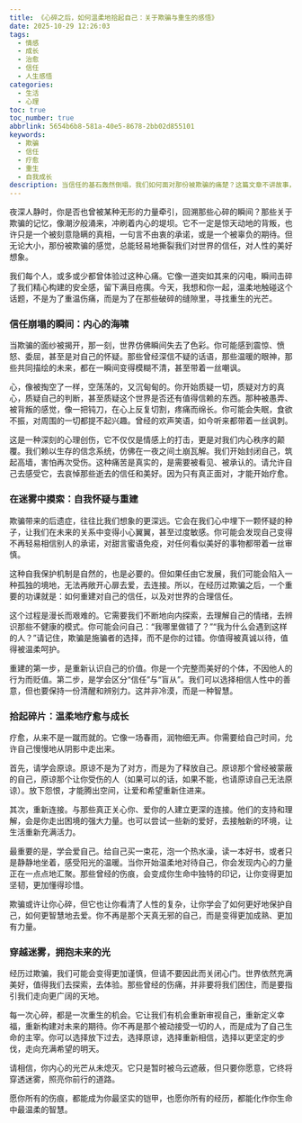 ```yaml
---
title: 《心碎之后，如何温柔地拾起自己：关于欺骗与重生的感悟》
date: 2025-10-29 12:26:03
tags:
  - 情感
  - 成长
  - 治愈
  - 信任
  - 人生感悟
categories:
  - 生活
  - 心理
toc: true
toc_number: true
abbrlink: 5654b6b8-581a-40e5-8678-2bb02d855101
keywords:
  - 欺骗
  - 信任
  - 疗愈
  - 重生
  - 自我成长
description: 当信任的基石轰然倒塌，我们如何面对那份被欺骗的痛楚？这篇文章不讲故事，只谈心声。它是一场关于自我疗愈、重建内心秩序的温柔对话，旨在陪伴你穿越谎言的迷雾，在破碎中寻回力量，最终以更坚韧、更温柔的姿态，拥抱未来的光芒。
---
```


夜深人静时，你是否也曾被某种无形的力量牵引，回溯那些心碎的瞬间？那些关于欺骗的记忆，像潮汐般涌来，冲刷着内心的堤坝。它不一定是惊天动地的背叛，也许只是一个被刻意隐瞒的真相，一句言不由衷的承诺，或是一个被辜负的期待。但无论大小，那份被欺骗的感觉，总能轻易地撕裂我们对世界的信任，对人性的美好想象。

我们每个人，或多或少都曾体验过这种心痛。它像一道突如其来的闪电，瞬间击碎了我们精心构建的安全感，留下满目疮痍。今天，我想和你一起，温柔地触碰这个话题，不是为了重温伤痛，而是为了在那些破碎的缝隙里，寻找重生的光芒。

### 信任崩塌的瞬间：内心的海啸

当欺骗的面纱被揭开，那一刻，世界仿佛瞬间失去了色彩。你可能感到震惊、愤怒、委屈，甚至是对自己的怀疑。那些曾经深信不疑的话语，那些温暖的眼神，那些共同描绘的未来，都在一瞬间变得模糊不清，甚至带着一丝嘲讽。

心，像被掏空了一样，空荡荡的，又沉甸甸的。你开始质疑一切，质疑对方的真心，质疑自己的判断，甚至质疑这个世界是否还有值得信赖的东西。那种被愚弄、被背叛的感觉，像一把钝刀，在心上反复切割，疼痛而绵长。你可能会失眠，食欲不振，对周围的一切都提不起兴趣。曾经的欢声笑语，如今听来都带着一丝讽刺。

这是一种深刻的心理创伤，它不仅仅是情感上的打击，更是对我们内心秩序的颠覆。我们赖以生存的信念系统，仿佛在一夜之间土崩瓦解。我们开始封闭自己，筑起高墙，害怕再次受伤。这种痛苦是真实的，是需要被看见、被承认的。请允许自己去感受它，去哀悼那些逝去的信任和美好。因为只有真正面对，才能开始疗愈。

### 在迷雾中摸索：自我怀疑与重建

欺骗带来的后遗症，往往比我们想象的更深远。它会在我们心中埋下一颗怀疑的种子，让我们在未来的关系中变得小心翼翼，甚至过度敏感。你可能会发现自己变得不再轻易相信别人的承诺，对甜言蜜语免疫，对任何看似美好的事物都带着一丝审慎。

这种自我保护机制是自然的，也是必要的。但如果任由它发展，我们可能会陷入一种孤独的境地，无法再敞开心扉去爱，去连接。所以，在经历过欺骗之后，一个重要的功课就是：如何重建对自己的信任，以及对世界的合理信任。

这个过程是漫长而艰难的。它需要我们不断地向内探索，去理解自己的情绪，去辨识那些不健康的模式。你可能会问自己：“我哪里做错了？”“我为什么会遇到这样的人？”请记住，欺骗是施骗者的选择，而不是你的过错。你值得被真诚以待，值得被温柔呵护。

重建的第一步，是重新认识自己的价值。你是一个完整而美好的个体，不因他人的行为而贬值。第二步，是学会区分“信任”与“盲从”。我们可以选择相信人性中的善意，但也要保持一份清醒和辨别力。这并非冷漠，而是一种智慧。

### 拾起碎片：温柔地疗愈与成长

疗愈，从来不是一蹴而就的。它像一场春雨，润物细无声。你需要给自己时间，允许自己慢慢地从阴影中走出来。

首先，请学会原谅。原谅不是为了对方，而是为了释放自己。原谅那个曾经被蒙蔽的自己，原谅那个让你受伤的人（如果可以的话，如果不能，也请原谅自己无法原谅）。放下怨恨，才能腾出空间，让爱和希望重新住进来。

其次，重新连接。与那些真正关心你、爱你的人建立更深的连接。他们的支持和理解，会是你走出困境的强大力量。也可以尝试一些新的爱好，去接触新的环境，让生活重新充满活力。

最重要的是，学会爱自己。给自己买一束花，泡一个热水澡，读一本好书，或者只是静静地坐着，感受阳光的温暖。当你开始温柔地对待自己，你会发现内心的力量正在一点点地汇聚。那些曾经的伤痕，会变成你生命中独特的印记，让你变得更加坚韧，更加懂得珍惜。

欺骗或许让你心碎，但它也让你看清了人性的复杂，让你学会了如何更好地保护自己，如何更智慧地去爱。你不再是那个天真无邪的自己，而是变得更加成熟、更加有力量。

### 穿越迷雾，拥抱未来的光

经历过欺骗，我们可能会变得更加谨慎，但请不要因此而关闭心门。世界依然充满美好，值得我们去探索，去体验。那些曾经的伤痛，并非要将我们困住，而是要指引我们走向更广阔的天地。

每一次心碎，都是一次重生的机会。它让我们有机会重新审视自己，重新定义幸福，重新构建对未来的期待。你不再是那个被动接受一切的人，而是成为了自己生命的主宰。你可以选择放下过去，选择原谅，选择重新相信，选择以更坚定的步伐，走向充满希望的明天。

请相信，你内心的光芒从未熄灭。它只是暂时被乌云遮蔽，但只要你愿意，它终将穿透迷雾，照亮你前行的道路。

愿你所有的伤痕，都能成为你最坚实的铠甲，也愿你所有的经历，都能化作你生命中最温柔的智慧。